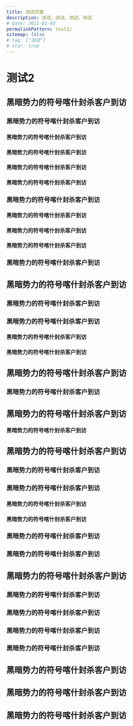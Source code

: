 ```yaml
---
title: 测试页面
description: 测试，测试，测试，测试
# date: 2021-01-03
permalinkPattern: test2/
sitemap: false
# tag: ["测试"]
# star: true
---
```


# 测试2

## 黑暗势力的符号喀什封杀客户到访
### 黑暗势力的符号喀什封杀客户到访
#### 黑暗势力的符号喀什封杀客户到访
#### 黑暗势力的符号喀什封杀客户到访
#### 黑暗势力的符号喀什封杀客户到访
#### 黑暗势力的符号喀什封杀客户到访

### 黑暗势力的符号喀什封杀客户到访
#### 黑暗势力的符号喀什封杀客户到访
#### 黑暗势力的符号喀什封杀客户到访
#### 黑暗势力的符号喀什封杀客户到访

### 黑暗势力的符号喀什封杀客户到访

## 黑暗势力的符号喀什封杀客户到访
### 黑暗势力的符号喀什封杀客户到访
### 黑暗势力的符号喀什封杀客户到访
#### 黑暗势力的符号喀什封杀客户到访
#### 黑暗势力的符号喀什封杀客户到访

## 黑暗势力的符号喀什封杀客户到访
### 黑暗势力的符号喀什封杀客户到访

## 黑暗势力的符号喀什封杀客户到访
#### 黑暗势力的符号喀什封杀客户到访

## 黑暗势力的符号喀什封杀客户到访
### 黑暗势力的符号喀什封杀客户到访
### 黑暗势力的符号喀什封杀客户到访
#### 黑暗势力的符号喀什封杀客户到访
#### 黑暗势力的符号喀什封杀客户到访
### 黑暗势力的符号喀什封杀客户到访
### 黑暗势力的符号喀什封杀客户到访

## 黑暗势力的符号喀什封杀客户到访
### 黑暗势力的符号喀什封杀客户到访
### 黑暗势力的符号喀什封杀客户到访
### 黑暗势力的符号喀什封杀客户到访
### 黑暗势力的符号喀什封杀客户到访

## 黑暗势力的符号喀什封杀客户到访
## 黑暗势力的符号喀什封杀客户到访
## 黑暗势力的符号喀什封杀客户到访
